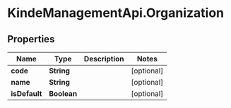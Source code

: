 # KindeManagementApi.Organization

## Properties

Name | Type | Description | Notes
------------ | ------------- | ------------- | -------------
**code** | **String** |  | [optional] 
**name** | **String** |  | [optional] 
**isDefault** | **Boolean** |  | [optional] 


